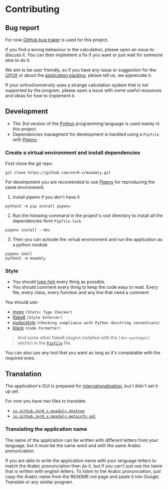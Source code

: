 # Contributing

## Bug report
For now [GitHub bug traker](https://github.com/zer0-x/moadaly/issues) is used for this project.

If you find a wrong behaviour in the calculation, please open an issue to discuss it. You can then implement a fix if you want or just wait for someone else to do it.

We aim to be user friendly, so if you have any issue or suggestion for the [UI](https://en.wikipedia.org/wiki/User_interface_design)/[UX](https://en.wikipedia.org/wiki/User_experience_design) or about the [application packing](https://en.wikipedia.org/wiki/Package_(package_management_system)), please tell us, we appreciate it.

If your school/university uses a strange calculation system that is not supported by the program, please open a issue with some useful resources and ideas for how to implement it.

## Development
- The 3rd version of the [Python](https://en.wikipedia.org/wiki/Python_(programming_language)) programming language is used mainly in this project.
- Dependencies managment for development is handled using a `Pipfile` with [Pipenv](https://pipenv.pypa.io).

### Create a virtual environment and install dependencies
First clone the git repo:
```
git clone https://github.com/zer0-x/moadaly.git
```

For development you are recomended to use [Pipenv](https://pipenv.pypa.io) for reproducing the same environment.
1. Install pipenv if you  don't have it
```shell
python3 -m pip install pipenv
```
2. Run the folowing command in the project's root directory to install all the dependencies form `Pipfile.lock`
```shell
pipenv install --dev
```
3. Then you can activate the virtual environment and run the application as a python module
```shell
pipenv shell
python3 -m moadaly
```

### Style
- You should [type hint](https://docs.python.org/3/library/typing.html) every thing as possible.
- You should comment every thing to keep the code easy to read. Every file, every class, every function and any line that need a comment.

You should use:
- [mypy](http://www.mypy-lang.org/) `(Static Type Checker)`
- [flake8](https://flake8.pycqa.org/) `(Style Enforcer)`
- [pydocstyle](https://www.pydocstyle.org/) `(Checking compliance with Python docstring conventions)`
- [black](https://black.readthedocs.io/) `(Code Formatter)`

> And some other flake8 plugins installed with the `[dev-packages]` section in the [`Pipfile`](https://github.com/zer0-x/moadaly/blob/main/Pipfile) file.

You can also use any tool that you want as long as it's compatable with the required ones.

## Translation
The application's GUI is prepared for [internationalisation](https://en.wikipedia.org/wiki/Internationalization_and_localization), but I didn't set it up yet.

For now you have two files to translate:
- [`io.github.zer0_x.moadaly.desktop`](https://github.com/zer0-x/moadaly/blob/main/io.github.zer0_x.moadaly.desktop)
- [`io.github.zer0_x.moadaly.metainfo.xml`](https://github.com/zer0-x/moadaly/blob/main/io.github.zer0_x.moadaly.metainfo.xml)

### Translating the application name
The name of the application can be written with different letters from your language, but it must be the same word and with the same Arabic pronunciation.

If you are able to write the application name with your language letters to match the Arabic pronunciation then do it, but if you can't just use the name that is written with english letters.
To listen to the Arabic pronunciation, just copy the Arabic name from the README.md page and paste it into Google Translate or any similar program.
